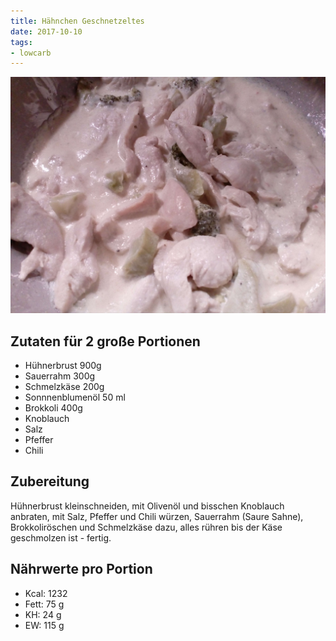 ```yaml
---
title: Hähnchen Geschnetzeltes
date: 2017-10-10
tags:
- lowcarb
---
```


![](/img/Huehnergeschnetzeltes.jpg)


## Zutaten für 2 große Portionen
- Hühnerbrust 900g
- Sauerrahm 300g
- Schmelzkäse 200g
- Sonnnenblumenöl 50 ml
- Brokkoli 400g
- Knoblauch
- Salz
- Pfeffer
- Chili

## Zubereitung
Hühnerbrust kleinschneiden, mit Olivenöl und bisschen Knoblauch anbraten, mit Salz, Pfeffer und Chili würzen, Sauerrahm (Saure Sahne), Brokkoliröschen und Schmelzkäse dazu, alles rühren bis der Käse geschmolzen ist - fertig.

## Nährwerte pro Portion
- Kcal: 1232
- Fett:   75 g
- KH:     24 g
- EW:    115 g
